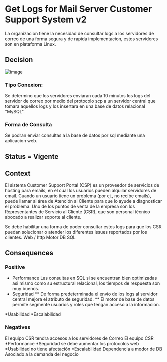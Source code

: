 
# Get Logs for Mail Server Customer Support System v2

La organizacion tiene la necesidad de consultar logs a los servidores de correo de una forma segura y de rapida implementacion, estos servidores son en plataforma Linux.


## Decision


![image](https://github.com/CesarDaviid/ATD/assets/4713423/97e34820-0ea8-425f-882b-6a0683d643ab)

### Tipo Conexion:

Se determino que los servidores enviaran cada 10 minutos los logs del servidor de correo por medio del protocolo scp a un servidor central que tomara aquellos logs y los insertara en una base de datos relacional "MySQL".

### Forma de Consulta

Se podran enviar consultas a la base de datos por sql mediante una aplicacion web.



## Status = Vigente




## Context

El sistema Customer Support Portal (CSP) es un proveedor de servicios de hosting para emails, en el cual los usuarios pueden alquilar servidores de email. Cuando un usuario tiene un problema (por ej., no recibe emails), puede llamar al área de Atención al Cliente para que lo ayude a diagnosticar el problema. Uno de los puntos de venta de la empresa son los Representantes de Servicio al Cliente (CSR), que son personal técnico abocado a realizar soporte al cliente.

Se debe habilitar una forma de poder consultar estos logs para que los CSR puedan solucionar o atender los diferentes issues reportados por los clientes.
Web / http 
Motor DB SQL


## Consequences
### Positive

* Performance
Las consultas en SQL si se encuentran bien optimizadas asi mismo como su estructural relacional, los tiempos de respuesta son muy buenos.
* Seguridad
** De forma predeterminada el envio de los logs al servidor central mejora el atributo de seguridad.
** El motor de base de datos permite segmente usuarios y roles que tengan acceso a la informacion.


*Usabilidad
*Escalabilidad


### Negatives

El equipo CSR tendra accesos a los servidores de Correo
El equipo CSR 
*Performance
*Seguridad se debe aumentar los protocolos web
*Usabilidad no tiene afectación 
*Escalabilidad
  Dependencia a modor de DB
  Asociado a la demanda del negocio
